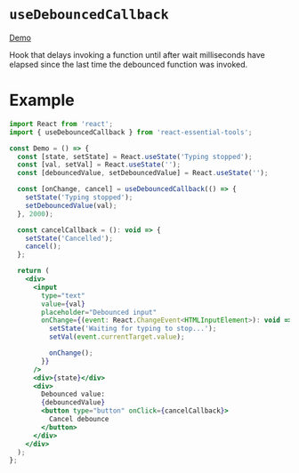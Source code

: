 # `useDebouncedCallback`

[Demo](https://devianllert.github.io/react-essential-tools/?path=/story/hooks-usedebouncedcallback--basic)

Hook that delays invoking a function until after wait milliseconds have elapsed since the last time the debounced function was invoked.

# Example

```jsx
import React from 'react';
import { useDebouncedCallback } from 'react-essential-tools';

const Demo = () => {
  const [state, setState] = React.useState('Typing stopped');
  const [val, setVal] = React.useState('');
  const [debouncedValue, setDebouncedValue] = React.useState('');

  const [onChange, cancel] = useDebouncedCallback(() => {
    setState('Typing stopped');
    setDebouncedValue(val);
  }, 2000);

  const cancelCallback = (): void => {
    setState('Cancelled');
    cancel();
  };

  return (
    <div>
      <input
        type="text"
        value={val}
        placeholder="Debounced input"
        onChange={(event: React.ChangeEvent<HTMLInputElement>): void => {
          setState('Waiting for typing to stop...');
          setVal(event.currentTarget.value);

          onChange();
        }}
      />
      <div>{state}</div>
      <div>
        Debounced value:
        {debouncedValue}
        <button type="button" onClick={cancelCallback}>
          Cancel debounce
        </button>
      </div>
    </div>
  );
};
```
